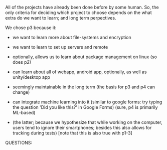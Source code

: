 All of the projects have already been done before by some human. So, the only criteria for deciding which project to choose depends on the what extra do we want to learn; and long term perpectives.

We chose p3 because it:
- we want to learn more about file-systems and encryption
- we want to learn to set up servers and remote 
- optionally, allows us to learn about package management on linux (so does p2)
- can learn about all of webapp, android app, optionally, as well as unity/desktop app 

- seemingly maintainable in the long term (the basis for p3 and p4 can change)
- can integrate machine learning into it (similar to google forms: try typing the question 'Did you like this?' in Google Forms) (sure, p4 is primarily ML-based)
- (the latter; because we hypothesize that while working on the computer, users tend to ignore their smartphones; besides this also allows for tracking during tests) [note that this is also true with p1-3]

QUESTIONS:
